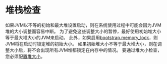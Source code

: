 # 堆栈检查
如果JVM以不等的初始和最大堆设置启动，则在系统使用过程中可能会因为JVM堆的大小调整而容易中断。 为了避免这些调整大小的暂停，最好使用初始堆大小等于最大堆大小的JVM来启动。 此外，如果启用[bootstrap.memory_lock](https://www.elastic.co/guide/en/elasticsearch/reference/5.4/important-settings.html#bootstrap.memory_lock)，则JVM将在启动时锁定堆的初始大小。 如果初始堆大小不等于最大堆大小，则在调整大小后，将不会出现所有JVM堆都锁定在内存中的情况。 要通过堆大小检查，您必须配[置堆大小](https://www.elastic.co/guide/en/elasticsearch/reference/5.4/heap-size.html)。